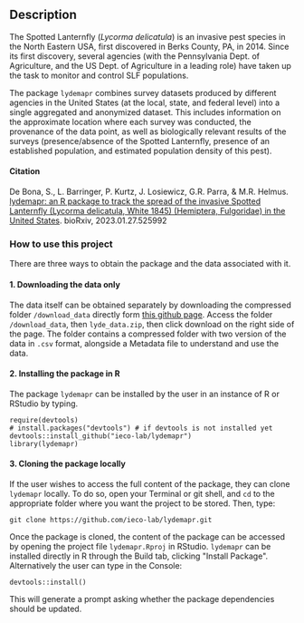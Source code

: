 ## Description

The Spotted Lanternfly (*Lycorma delicatula*) is an invasive pest species in the North Eastern USA, first discovered in Berks County, PA, in 2014. Since its first discovery, several agencies (with the Pennsylvania Dept. of Agriculture, and the US Dept. of Agriculture in a leading role) have taken up the task to monitor and control SLF populations.

The package `lydemapr` combines survey datasets produced by different agencies in the United States (at the local, state, and federal level) into a single aggregated and anonymized dataset. This includes information on the approximate location where each survey was conducted, the provenance of the data point, as well as biologically relevant results of the surveys (presence/absence of the Spotted Lanternfly, presence of an established population, and estimated population density of this pest).

#### Citation
De Bona, S., L. Barringer, P. Kurtz, J. Losiewicz, G.R. Parra, & M.R. Helmus. [lydemapr: an R package to track the spread of the invasive Spotted Lanternfly (Lycorma delicatula, White 1845) (Hemiptera, Fulgoridae) in the United States](https://www.biorxiv.org/content/10.1101/2023.01.27.525992v1). bioRxiv, 2023.01.27.525992

### How to use this project

There are three ways to obtain the package and the data associated with it.

#### 1. Downloading the data only

The data itself can be obtained separately by downloading the compressed folder `/download_data` directly form [this github page](https://github.com/ieco-lab/lydemap). Access the folder `/download_data`, then `lyde_data.zip`, then click download on the right side of the page. The folder contains a compressed folder with two version of the data in `.csv` format, alongside a Metadata file to understand and use the data.

#### 2. Installing the package in R

The package `lydemapr` can be installed by the user in an instance of R or RStudio by typing.

```
require(devtools)
# install.packages("devtools") # if devtools is not installed yet
devtools::install_github("ieco-lab/lydemapr")
library(lydemapr)
```

#### 3. Cloning the package locally

If the user wishes to access the full content of the package, they can clone `lydemapr` locally.
To do so, open your Terminal or git shell, and `cd` to the appropriate folder where you want the project to be stored. Then, type: 

```
git clone https://github.com/ieco-lab/lydemapr.git
```

Once the package is cloned, the content of the package can be accessed by opening the project file `lydemapr.Rproj` in RStudio. `lydemapr` can be installed directly in R through the Build tab, clicking "Install Package". Alternatively the user can type in the Console:

```
devtools::install()
```

This will generate a prompt asking whether the package dependencies should be updated.
